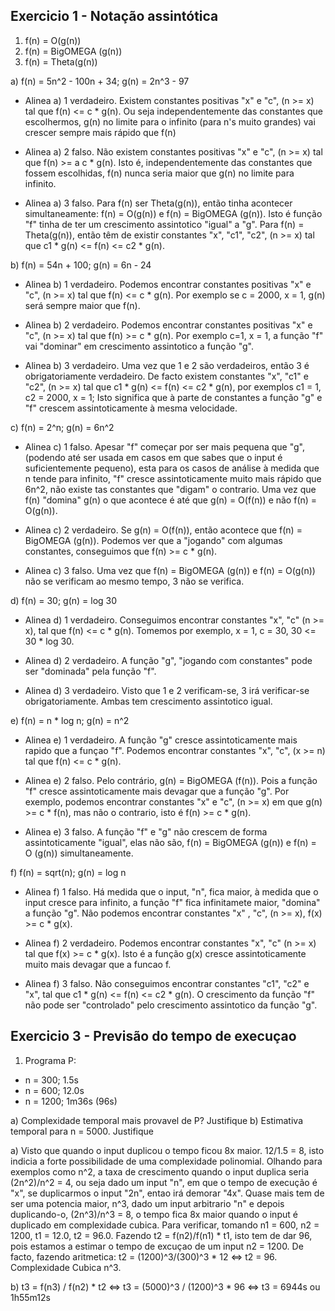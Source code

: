 ## Exercicio 1 - Notação assintótica
 
1. f(n) = O(g(n))
2. f(n) = BigOMEGA (g(n))
3. f(n) = Theta(g(n))

a) f(n) = 5n^2 - 100n + 34; g(n) = 2n^3 - 97

- Alinea a) 1 verdadeiro. Existem constantes positivas "x" e "c", (n >= x) tal que f(n) <= c * g(n). Ou seja independentemente das constantes que escolhermos, g(n) no limite para o infinito (para n's muito grandes) vai crescer sempre mais rápido que f(n)

- Alinea a) 2 falso. Não existem constantes positivas "x" e "c", (n >= x)  tal que f(n) >= a c * g(n). Isto é, independentemente das constantes que fossem escolhidas, f(n) nunca seria maior que g(n) no limite para infinito.

- Alinea a) 3 falso. Para f(n) ser Theta(g(n)), então tinha acontecer simultaneamente: f(n) = O(g(n)) e f(n) = BigOMEGA (g(n)). Isto é função "f" tinha de ter um crescimento assintotico "igual" a "g". Para f(n) = Theta(g(n)), então têm de existir constantes "x", "c1", "c2", (n >= x) tal que c1 * g(n) <= f(n) <= c2 * g(n).


b) f(n) = 54n + 100; g(n) = 6n - 24

- Alinea b) 1 verdadeiro. Podemos encontrar constantes positivas "x" e "c", (n >= x) tal que f(n) <= c * g(n). Por exemplo se c = 2000, x = 1, g(n) será sempre maior que f(n).

- Alinea b) 2 verdadeiro. Podemos encontrar constantes positivas "x" e "c", (n >= x) tal que f(n) >= c * g(n). Por exemplo c=1, x = 1, a função "f" vai "dominar" em crescimento assintotico a função "g".

- Alinea b) 3 verdadeiro. Uma vez que 1 e 2 são verdadeiros, então 3 é obrigatoriamente verdadeiro. De facto existem constantes "x", "c1" e "c2", (n >= x) tal que c1 * g(n) <= f(n) <= c2 * g(n), por exemplos c1 = 1, c2 = 2000, x = 1; Isto significa que à parte de constantes a função "g" e "f" crescem assintoticamente à mesma velocidade.


c) f(n) = 2^n; g(n) = 6n^2

- Alinea c) 1 falso. Apesar "f" começar por ser mais pequena que "g", (podendo até ser usada em casos em que sabes que o input é suficientemente pequeno), esta para os casos de análise à medida que n tende para infinito, "f" cresce assintoticamente muito mais rápido que 6n^2, não existe tas constantes que "digam" o contrario. Uma vez que f(n) "domina" g(n) o que acontece é até que g(n) = O(f(n)) e não f(n) = O(g(n)).

- Alinea c) 2 verdadeiro. Se g(n) = O(f(n)), então acontece que f(n) = BigOMEGA (g(n)). Podemos ver que a "jogando" com algumas constantes, conseguimos que f(n) >= c * g(n).

- Alinea c) 3 falso. Uma vez que f(n) = BigOMEGA (g(n)) e f(n) = O(g(n)) não se verificam ao mesmo tempo, 3 não se verifica.


d) f(n) = 30; g(n) = log 30

- Alinea d) 1 verdadeiro. Conseguimos encontrar constantes "x", "c" (n >= x), tal que f(n) <= c * g(n). Tomemos por exemplo, x = 1, c = 30, 30 <= 30 * log 30.

- Alinea d) 2 verdadeiro. A função "g", "jogando com constantes" pode ser "dominada" pela função "f".

- Alinea d) 3 verdadeiro. Visto que 1 e 2 verificam-se, 3 irá verificar-se obrigatoriamente. Ambas tem crescimento assintotico igual.


e) f(n) = n * log n; g(n) = n^2

- Alinea e) 1 verdadeiro. A função "g" cresce assintoticamente mais rapido que a funçao "f". Podemos encontrar constantes "x", "c", (x >= n) tal que
f(n) <= c * g(n).

- Alinea e) 2 falso. Pelo contrário, g(n) = BigOMEGA (f(n)). Pois a função "f" cresce assintoticamente mais devagar que a função "g". Por exemplo, podemos encontrar constantes "x" e "c", (n >= x) em que g(n) >= c * f(n), mas não o contrario, isto é f(n) >= c * g(n).

- Alinea e) 3 falso. A função "f" e "g" não crescem de forma assintoticamente "igual", elas não são, f(n) = BigOMEGA (g(n)) e  f(n) = O (g(n)) simultaneamente.


f) f(n) = sqrt(n); g(n) = log n

- Alinea f) 1 falso. Há medida que o input, "n", fica maior, à medida que o input cresce para infinito, a função "f" fica infinitamete maior, "domina" a função "g". Não podemos encontrar constantes "x" , "c", (n >= x), f(x) >= c * g(x).

- Alinea f) 2 verdadeiro. Podemos encontrar constantes "x", "c" (n >= x) tal que f(x) >= c * g(x). Isto é a função g(x) cresce assintoticamente muito mais devagar que a funcao f.

- Alinea f) 3 falso. Não conseguimos encontrar constantes "c1", "c2" e "x", tal que c1 * g(n) <= f(n) <= c2 * g(n). O crescimento da função "f" não pode ser "controlado" pelo crescimento assintotico da função "g". 


## Exercicio 3 - Previsão do tempo de execuçao

1. Programa P:
- n = 300; 1.5s
- n = 600; 12.0s
- n = 1200; 1m36s (96s)

a) Complexidade temporal mais provavel de P? Justifique
b) Estimativa temporal para n = 5000. Justifique

a) Visto que quando o input duplicou o tempo ficou 8x maior. 12/1.5 = 8, isto indicia a forte possibilidade de uma complexidade polinomial. Olhando para exemplos como n^2, a taxa de crescimento quando o input duplica seria (2n^2)/n^2 = 4, ou seja dado um input "n", em que o tempo de execução é "x", se duplicarmos o input "2n", entao irá demorar "4x". 
Quase mais tem de ser uma potencia maior, n^3, dado um input arbitrario "n" e depois duplicando-o, (2n^3)/n^3 = 8, o tempo fica 8x maior quando o input é duplicado em complexidade cubica. Para verificar, tomando n1 = 600, n2 = 1200, t1 = 12.0, t2 = 96.0. Fazendo t2 = f(n2)/f(n1) * t1, isto tem de dar 96, pois estamos a estimar o tempo de excuçao de um input n2 = 1200. De facto, fazendo aritmetica: t2 = (1200)^3/(300)^3 * 12 <=> t2 = 96.
Complexidade Cubica n^3.

b) t3 = f(n3) / f(n2) * t2 <=> t3 = (5000)^3 / (1200)^3 * 96 <=> t3 = 6944s ou 1h55m12s